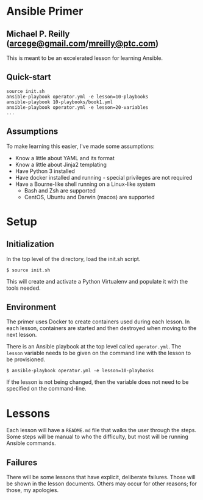 # Ansible Primer
## Michael P. Reilly (arcege@gmail.com/mreilly@ptc.com)

This is meant to be an excelerated lesson for learning Ansible.

## Quick-start

    source init.sh
    ansible-playbook operator.yml -e lesson=10-playbooks
    ansible-playbook 10-playbooks/book1.yml
    ansible-playbook operator.yml -e lesson=20-variables
    ...

## Assumptions

To make learning this easier, I've made some assumptions:

* Know a little about YAML and its format
* Know a little about Jinja2 templating
* Have Python 3 installed
* Have docker installed and running - special privileges are not required
* Have a Bourne-like shell running on a Linux-like system
    * Bash and Zsh are supported
    * CentOS, Ubuntu and Darwin (macos) are supported

# Setup

## Initialization

In the top level of the directory, load the init.sh script.

    $ source init.sh

This will create and activate a Python Virtualenv and populate it with the tools needed.

## Environment

The primer uses Docker to create containers used during each lesson.  In each lesson,
containers are started and then destroyed when moving to the next lesson.

There is an Ansible playbook at the top level called `operator.yml`.  The `lesson`
variable needs to be given on the command line with the lesson to be provisioned.

    $ ansible-playbook operator.yml -e lesson=10-playbooks

If the lesson is not being changed, then the variable does not need to
be specified on the command-line.


# Lessons

Each lesson will have a `README.md` file that walks the user through the steps.
Some steps will be manual to who the difficulty, but most will be running Ansible
commands.

## Failures

There will be some lessons that have explicit, deliberate failures.  Those will be
shown in the lesson documents.  Others may occur for other reasons; for those, my
apologies.
